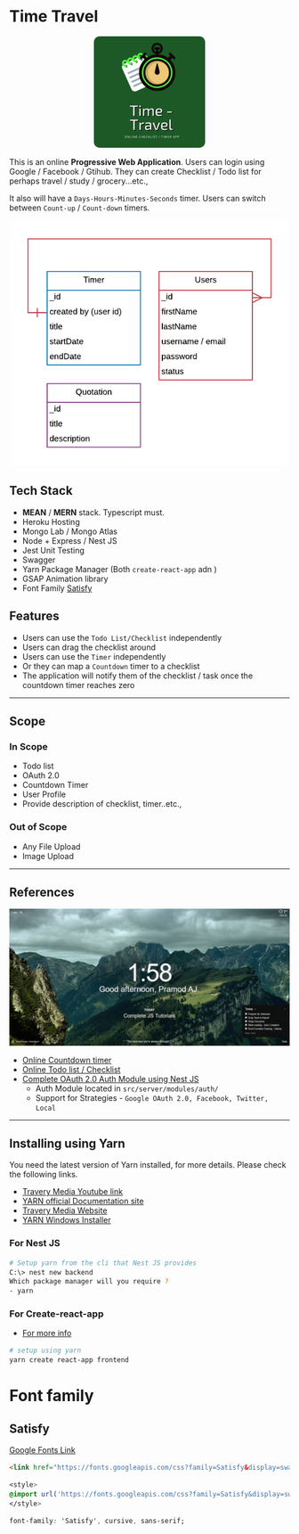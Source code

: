 # Time Travel

<div style="width:100; text-align:center">
    <img width="200px" height="200px" style="border-radius: 10px" src="./design/logo.png" title="time-travel-logo"></a>
</div>

This is an online **Progressive Web Application**. 
Users can login using Google / Facebook / Gtihub. They can create Checklist / Todo list for perhaps travel / study / grocery...etc.,

It also will have a `Days-Hours-Minutes-Seconds` timer. Users can switch between `Count-up` / `Count-down` timers.

![Time Travel Data Model v1.0](./design/data-model.png)


## Tech Stack

- **MEAN** / **MERN** stack. Typescript must.
- Heroku Hosting
- Mongo Lab / Mongo Atlas
- Node + Express / Nest JS
- Jest Unit Testing
- Swagger
- Yarn Package Manager (Both `create-react-app` adn )
- GSAP Animation library
- Font Family [Satisfy](https://fonts.google.com/?selection.family=Satisfy)

## Features

- Users can use the `Todo List/Checklist` independently
- Users can drag the checklist around
- Users can use the `Timer` independently
- Or they can map a `Countdown` timer to a checklist 
- The application will notify them of the checklist / task once the countdown timer reaches zero

---

## Scope

### In Scope

- Todo list
- OAuth 2.0
- Countdown Timer
- User Profile
- Provide description of checklist, timer..etc.,

### Out of Scope

- Any File Upload
- Image Upload

---

## References

![Time Travel Data Model v1.0](./design/references/momentum-reference.png)

- [Online Countdown timer](https://tech-card.herokuapp.com/admin/#/timer)
- [Online Todo list / Checklist](https://kanban-chi.appspot.com/dashboard/5722649325731840/d-5722649325731840)
- [Complete OAuth 2.0 Auth Module using Nest JS](https://github.com/bojidaryovchev/nest-angular/tree/master/)
    - Auth Module located in `src/server/modules/auth/`
    - Support for Strategies - `Google OAuth 2.0, Facebook, Twitter, Local`

---

## Installing using Yarn

You need the latest version of Yarn installed, for more details. Please check the following links.

- [Travery Media Youtube link](https://www.youtube.com/watch?v=g9_6KmiBISk)
- [YARN official Documentation site](https://yarnpkg.com/)
- [Travery Media Website](https://www.traversymedia.com/)
- [YARN Windows Installer](https://classic.yarnpkg.com/en/docs/install#windows-stable)

### For Nest JS

```bash
# Setup yarn from the cli that Nest JS provides
C:\> nest new backend
Which package manager will you require ?
- yarn
```

### For Create-react-app

- [For more info](https://create-react-app.dev/docs/getting-started/)

```bash
# setup using yarn
yarn create react-app frontend
```

# Font family

## Satisfy

[Google Fonts Link](https://fonts.google.com/?selection.family=Satisfy)

```html
<link href="https://fonts.googleapis.com/css?family=Satisfy&display=swap" rel="stylesheet">
```

```css
<style>
@import url('https://fonts.googleapis.com/css?family=Satisfy&display=swap');
</style>
```

```css
font-family: 'Satisfy', cursive, sans-serif;
```

